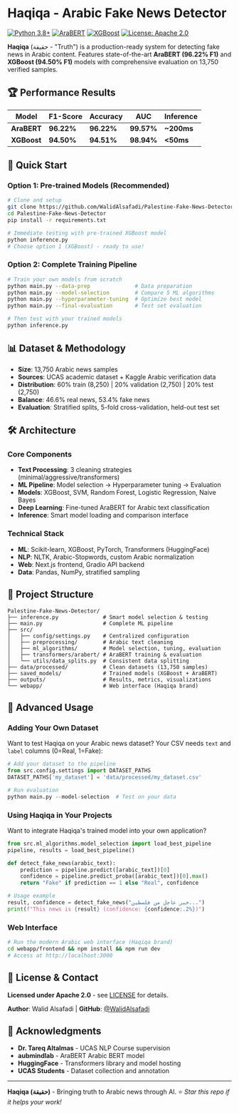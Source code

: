 # Haqiqa - Arabic Fake News Detector

[![Python 3.8+](https://img.shields.io/badge/python-3.8+-blue.svg)](https://www.python.org/downloads/)
[![AraBERT](https://img.shields.io/badge/AraBERT-96.22%25%20F1-orange.svg)](https://huggingface.co/aubmindlab/bert-base-arabertv02)
[![XGBoost](https://img.shields.io/badge/XGBoost-94.50%25%20F1-green.svg)](https://xgboost.readthedocs.io/)
[![License: Apache 2.0](https://img.shields.io/badge/License-Apache%202.0-blue.svg)](https://www.apache.org/licenses/LICENSE-2.0)

**Haqiqa** (حقيقة - "Truth") is a production-ready system for detecting fake news in Arabic content. Features state-of-the-art **AraBERT (96.22% F1)** and **XGBoost (94.50% F1)** models with comprehensive evaluation on 13,750 verified samples.

## 🏆 Performance Results

| Model       | F1-Score   | Accuracy   | AUC        | Inference  |
| ----------- | ---------- | ---------- | ---------- | ---------- |
| **AraBERT** | **96.22%** | **96.22%** | **99.57%** | **~200ms** |
| **XGBoost** | **94.50%** | **94.51%** | **98.94%** | **<50ms**  |

## 🚀 Quick Start

### Option 1: Pre-trained Models (Recommended)
```bash
# Clone and setup
git clone https://github.com/WalidAlsafadi/Palestine-Fake-News-Detector.git
cd Palestine-Fake-News-Detector
pip install -r requirements.txt

# Immediate testing with pre-trained XGBoost model
python inference.py
# Choose option 1 (XGBoost) - ready to use!
```

### Option 2: Complete Training Pipeline
```bash
# Train your own models from scratch
python main.py --data-prep              # Data preparation  
python main.py --model-selection        # Compare 5 ML algorithms
python main.py --hyperparameter-tuning  # Optimize best model
python main.py --final-evaluation       # Test set evaluation

# Then test with your trained models
python inference.py
```

## 📊 Dataset & Methodology

- **Size**: 13,750 Arabic news samples
- **Sources**: UCAS academic dataset + Kaggle Arabic verification data
- **Distribution**: 60% train (8,250) | 20% validation (2,750) | 20% test (2,750)
- **Balance**: 46.6% real news, 53.4% fake news
- **Evaluation**: Stratified splits, 5-fold cross-validation, held-out test set

## 🛠️ Architecture

### Core Components

- **Text Processing**: 3 cleaning strategies (minimal/aggressive/transformers)
- **ML Pipeline**: Model selection → Hyperparameter tuning → Evaluation
- **Models**: XGBoost, SVM, Random Forest, Logistic Regression, Naive Bayes
- **Deep Learning**: Fine-tuned AraBERT for Arabic text classification
- **Inference**: Smart model loading and comparison interface

### Technical Stack

- **ML**: Scikit-learn, XGBoost, PyTorch, Transformers (HuggingFace)
- **NLP**: NLTK, Arabic-Stopwords, custom Arabic normalization
- **Web**: Next.js frontend, Gradio API backend
- **Data**: Pandas, NumPy, stratified sampling

## 📁 Project Structure

```
Palestine-Fake-News-Detector/
├── inference.py              # Smart model selection & testing
├── main.py                   # Complete ML pipeline
├── src/
│   ├── config/settings.py    # Centralized configuration
│   ├── preprocessing/        # Arabic text cleaning
│   ├── ml_algorithms/        # Model selection, tuning, evaluation
│   ├── transformers/arabert/ # AraBERT training & evaluation
│   └── utils/data_splits.py  # Consistent data splitting
├── data/processed/           # Clean datasets (13,750 samples)
├── saved_models/             # Trained models (XGBoost + AraBERT)
├── outputs/                  # Results, metrics, visualizations
└── webapp/                   # Web interface (Haqiqa brand)
```

## 🔧 Advanced Usage

### Adding Your Own Dataset
Want to test Haqiqa on your Arabic news dataset? Your CSV needs `text` and `label` columns (0=Real, 1=Fake):

```python
# Add your dataset to the pipeline
from src.config.settings import DATASET_PATHS
DATASET_PATHS['my_dataset'] = 'data/processed/my_dataset.csv'

# Run evaluation
python main.py --model-selection  # Test on your data
```

### Using Haqiqa in Your Projects  
Want to integrate Haqiqa's trained model into your own application?

```python
from src.ml_algorithms.model_selection import load_best_pipeline
pipeline, results = load_best_pipeline()

def detect_fake_news(arabic_text):
    prediction = pipeline.predict([arabic_text])[0]
    confidence = pipeline.predict_proba([arabic_text])[0].max()
    return "Fake" if prediction == 1 else "Real", confidence

# Usage example
result, confidence = detect_fake_news("خبر عاجل من فلسطين...")
print(f"This news is {result} (confidence: {confidence:.2%})")
```

### Web Interface
```bash
# Run the modern Arabic web interface (Haqiqa brand)
cd webapp/frontend && npm install && npm run dev
# Access at http://localhost:3000
```

## 📄 License & Contact

**Licensed under Apache 2.0** - see [LICENSE](LICENSE) for details.

**Author**: Walid Alsafadi | **GitHub**: [@WalidAlsafadi](https://github.com/WalidAlsafadi)

## 🙏 Acknowledgments

- **Dr. Tareq Altalmas** - UCAS NLP Course supervision
- **aubmindlab** - AraBERT Arabic BERT model
- **HuggingFace** - Transformers library and model hosting
- **UCAS Students** - Dataset collection and annotation

---

**Haqiqa (حقيقة)** - Bringing truth to Arabic news through AI. ⭐ _Star this repo if it helps your work!_
